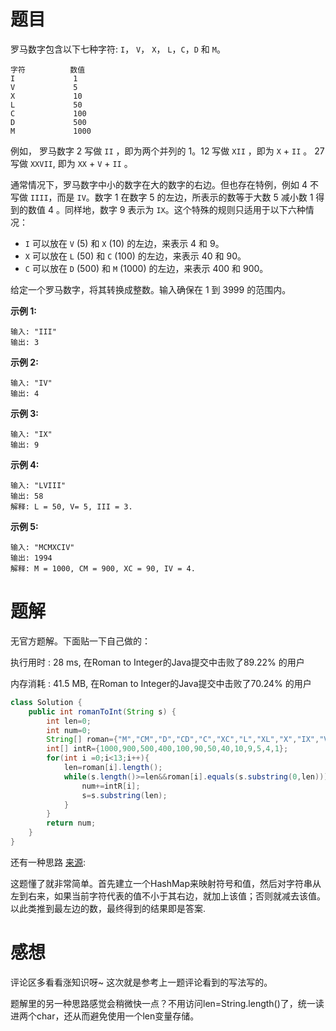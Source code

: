 # 题目

罗马数字包含以下七种字符: `I`， `V`， `X`， `L`，`C`，`D` 和 `M`。

```
字符          数值
I             1
V             5
X             10
L             50
C             100
D             500
M             1000
```

例如， 罗马数字 2 写做 `II` ，即为两个并列的 1。12 写做 `XII` ，即为 `X` + `II` 。 27 写做  `XXVII`, 即为 `XX` + `V` + `II` 。

通常情况下，罗马数字中小的数字在大的数字的右边。但也存在特例，例如 4 不写做 `IIII`，而是 `IV`。数字 1 在数字 5 的左边，所表示的数等于大数 5 减小数 1 得到的数值 4 。同样地，数字 9 表示为 `IX`。这个特殊的规则只适用于以下六种情况：

- `I` 可以放在 `V` (5) 和 `X` (10) 的左边，来表示 4 和 9。
- `X` 可以放在 `L` (50) 和 `C` (100) 的左边，来表示 40 和 90。 
- `C` 可以放在 `D` (500) 和 `M` (1000) 的左边，来表示 400 和 900。

给定一个罗马数字，将其转换成整数。输入确保在 1 到 3999 的范围内。

**示例 1:**

```
输入: "III"
输出: 3
```

**示例 2:**

```
输入: "IV"
输出: 4
```

**示例 3:**

```
输入: "IX"
输出: 9
```

**示例 4:**

```
输入: "LVIII"
输出: 58
解释: L = 50, V= 5, III = 3.
```

**示例 5:**

```
输入: "MCMXCIV"
输出: 1994
解释: M = 1000, CM = 900, XC = 90, IV = 4.
```

# 题解

无官方题解。下面贴一下自己做的：

执行用时 : 28 ms, 在Roman to Integer的Java提交中击败了89.22% 的用户

内存消耗 : 41.5 MB, 在Roman to Integer的Java提交中击败了70.24% 的用户

```java
class Solution {
    public int romanToInt(String s) {
        int len=0;
        int num=0;
        String[] roman={"M","CM","D","CD","C","XC","L","XL","X","IX","V","IV","I"};
        int[] intR={1000,900,500,400,100,90,50,40,10,9,5,4,1};
        for(int i =0;i<13;i++){
        	len=roman[i].length();
        	while(s.length()>=len&&roman[i].equals(s.substring(0,len))){
        		num+=intR[i];
        		s=s.substring(len);
        	}
        }
        return num;
    }
}
```

还有一种思路  [来源](https://leetcode-cn.com/problems/roman-to-integer/comments/1276):

这题懂了就非常简单。首先建立一个HashMap来映射符号和值，然后对字符串从左到右来，如果当前字符代表的值不小于其右边，就加上该值；否则就减去该值。以此类推到最左边的数，最终得到的结果即是答案.

# 感想

评论区多看看涨知识呀~ 这次就是参考上一题评论看到的写法写的。

题解里的另一种思路感觉会稍微快一点？不用访问len=String.length()了，统一读进两个char，还从而避免使用一个len变量存储。